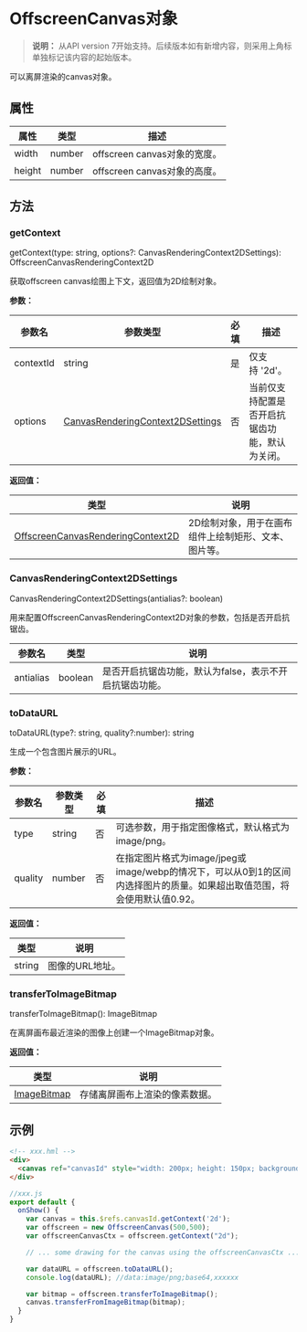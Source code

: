 # OffscreenCanvas对象

>  **说明：**
>  从API version 7开始支持。后续版本如有新增内容，则采用上角标单独标记该内容的起始版本。


可以离屏渲染的canvas对象。


## 属性

| 属性     | 类型     | 描述                          |
| ------ | ------ | --------------------------- |
| width  | number | offscreen&nbsp;canvas对象的宽度。 |
| height | number | offscreen&nbsp;canvas对象的高度。 |


## 方法


### getContext

getContext(type: string, options?: CanvasRenderingContext2DSettings): OffscreenCanvasRenderingContext2D

获取offscreen canvas绘图上下文，返回值为2D绘制对象。

**参数：** 

| 参数名       | 参数类型                                     | 必填   | 描述                     |
| --------- | ---------------------------------------- | ---- | ---------------------- |
| contextId | string                                   | 是    | 仅支持&nbsp;'2d'。         |
| options   | [CanvasRenderingContext2DSettings](#canvasrenderingcontext2dsettings) | 否    | 当前仅支持配置是否开启抗锯齿功能，默认为关闭。 |

**返回值：**  

| 类型                                       | 说明                          |
| ---------------------------------------- | --------------------------- |
| [OffscreenCanvasRenderingContext2D](js-offscreencanvasrenderingcontext2d.md) | 2D绘制对象，用于在画布组件上绘制矩形、文本、图片等。 |

### CanvasRenderingContext2DSettings

CanvasRenderingContext2DSettings(antialias?: boolean)

用来配置OffscreenCanvasRenderingContext2D对象的参数，包括是否开启抗锯齿。

| 参数名       | 类型      | 说明                  |
| --------- | ------- | ------------------- |
| antialias | boolean | 是否开启抗锯齿功能，默认为false，表示不开启抗锯齿功能。 |

### toDataURL

toDataURL(type?: string, quality?:number): string

生成一个包含图片展示的URL。

**参数：** 

| 参数名     | 参数类型   | 必填   | 描述                                       |
| ------- | ------ | ---- | ---------------------------------------- |
| type    | string | 否    | 可选参数，用于指定图像格式，默认格式为image/png。            |
| quality | number | 否    | 在指定图片格式为image/jpeg或image/webp的情况下，可以从0到1的区间内选择图片的质量。如果超出取值范围，将会使用默认值0.92。 |

**返回值：**  

| 类型     | 说明        |
| ------ | --------- |
| string | 图像的URL地址。 |


### transferToImageBitmap

transferToImageBitmap(): ImageBitmap

在离屏画布最近渲染的图像上创建一个ImageBitmap对象。

**返回值：**  

| 类型                                       | 说明              |
| ---------------------------------------- | --------------- |
| [ImageBitmap](js-components-canvas-imagebitmap.md) | 存储离屏画布上渲染的像素数据。 |


## 示例

```html
<!-- xxx.hml -->
<div>
  <canvas ref="canvasId" style="width: 200px; height: 150px; background-color: #ffff00;"></canvas>
</div>
```

```js
//xxx.js
export default {
  onShow() {
    var canvas = this.$refs.canvasId.getContext('2d');
    var offscreen = new OffscreenCanvas(500,500);
    var offscreenCanvasCtx = offscreen.getContext("2d");

    // ... some drawing for the canvas using the offscreenCanvasCtx ...

    var dataURL = offscreen.toDataURL();
    console.log(dataURL); //data:image/png;base64,xxxxxx

    var bitmap = offscreen.transferToImageBitmap();
    canvas.transferFromImageBitmap(bitmap);
  }
}
```

